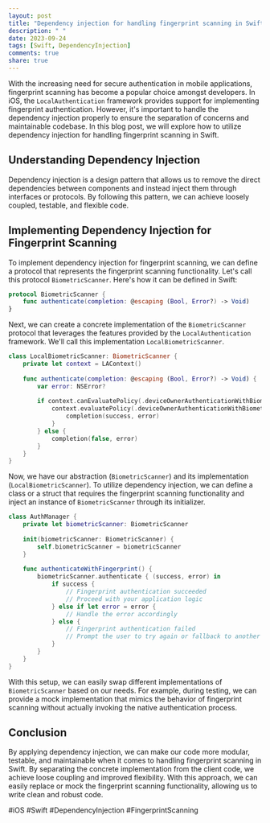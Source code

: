 ```yaml
---
layout: post
title: "Dependency injection for handling fingerprint scanning in Swift"
description: " "
date: 2023-09-24
tags: [Swift, DependencyInjection]
comments: true
share: true
---
```


With the increasing need for secure authentication in mobile applications, fingerprint scanning has become a popular choice amongst developers. In iOS, the `LocalAuthentication` framework provides support for implementing fingerprint authentication. However, it's important to handle the dependency injection properly to ensure the separation of concerns and maintainable codebase. In this blog post, we will explore how to utilize dependency injection for handling fingerprint scanning in Swift.

## Understanding Dependency Injection

Dependency injection is a design pattern that allows us to remove the direct dependencies between components and instead inject them through interfaces or protocols. By following this pattern, we can achieve loosely coupled, testable, and flexible code.

## Implementing Dependency Injection for Fingerprint Scanning

To implement dependency injection for fingerprint scanning, we can define a protocol that represents the fingerprint scanning functionality. Let's call this protocol `BiometricScanner`. Here's how it can be defined in Swift:

```swift
protocol BiometricScanner {
    func authenticate(completion: @escaping (Bool, Error?) -> Void)
}
```

Next, we can create a concrete implementation of the `BiometricScanner` protocol that leverages the features provided by the `LocalAuthentication` framework. We'll call this implementation `LocalBiometricScanner`.

```swift
class LocalBiometricScanner: BiometricScanner {
    private let context = LAContext()
    
    func authenticate(completion: @escaping (Bool, Error?) -> Void) {
        var error: NSError?
        
        if context.canEvaluatePolicy(.deviceOwnerAuthenticationWithBiometrics, error: &error) {
            context.evaluatePolicy(.deviceOwnerAuthenticationWithBiometrics, localizedReason: "Scan your fingerprint to authenticate.") { (success, error) in
                completion(success, error)
            }
        } else {
            completion(false, error)
        }
    }
}
```

Now, we have our abstraction (`BiometricScanner`) and its implementation (`LocalBiometricScanner`). To utilize dependency injection, we can define a class or a struct that requires the fingerprint scanning functionality and inject an instance of `BiometricScanner` through its initializer.

```swift
class AuthManager {
    private let biometricScanner: BiometricScanner
    
    init(biometricScanner: BiometricScanner) {
        self.biometricScanner = biometricScanner
    }
    
    func authenticateWithFingerprint() {
        biometricScanner.authenticate { (success, error) in
            if success {
                // Fingerprint authentication succeeded
                // Proceed with your application logic
            } else if let error = error {
                // Handle the error accordingly
            } else {
                // Fingerprint authentication failed
                // Prompt the user to try again or fallback to another authentication method
            }
        }
    }
}
```

With this setup, we can easily swap different implementations of `BiometricScanner` based on our needs. For example, during testing, we can provide a mock implementation that mimics the behavior of fingerprint scanning without actually invoking the native authentication process.

## Conclusion

By applying dependency injection, we can make our code more modular, testable, and maintainable when it comes to handling fingerprint scanning in Swift. By separating the concrete implementation from the client code, we achieve loose coupling and improved flexibility. With this approach, we can easily replace or mock the fingerprint scanning functionality, allowing us to write clean and robust code.

#iOS #Swift #DependencyInjection #FingerprintScanning